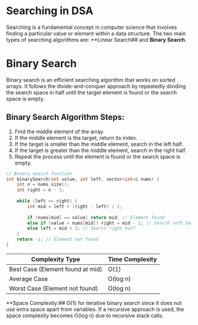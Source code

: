 # Searching in DSA

Searching is a fundamental concept in computer science that involves finding a particular value or element within a data structure. The two main types of searching algorithms are: **Linear Search## and **Binary Search**.

# Binary Search

Binary search is an efficient searching algorithm that works on sorted arrays. It follows the divide-and-conquer approach by repeatedly dividing the search space in half until the target element is found or the search space is empty.

## Binary Search Algorithm Steps: 

1. Find the middle element of the array.
2. If the middle element is the target, return its index.
3. If the target is smaller than the middle element, search in the left half.
4. If the target is greater than the middle element, search in the right half.
5. Repeat the process until the element is found or the search space is empty.

```cpp
// Binary search function
int binarySearch(int value, int left, vector<int>& nums) {
    int n = nums.size();
    int right = n - 1;
    
    while (left <= right) {
        int mid = left + (right - left) / 2;
        
        if (nums[mid] == value) return mid; // Element found
        else if (value < nums[mid]) right = mid - 1; // Search left half
        else left = mid + 1; // Search right half
    }
    return -1; // Element not found
}
````

| Complexity Type                  | Time Complexity |
| -------------------------------- | --------------- |
| Best Case (Element found at mid) | O(1)            |
| Average Case                     | O(log n)        |
| Worst Case (Element not found)   | O(log n)        |

**Space Complexity:## O(1) for iterative binary search since it does not use extra space apart from variables. If a recursive approach is used, the space complexity becomes O(log n) due to recursive stack calls.
